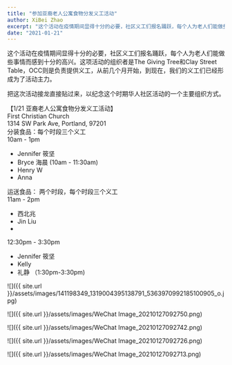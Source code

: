 ```yaml
---
title: "参加亚裔老人公寓食物分发义工活动"
author: XiBei Zhao
excerpt: "这个活动在疫情期间显得十分的必要，社区义工们报名踊跃，每个人为老人们能做些事情而感到十分的高兴。这项活动的组织者是The Giving Tree和Clay Street Table，OCC则是负责提供义工，从前几个月开始，到现在，我们的义工们已经形成为了活动主力。"
date: "2021-01-21"
---
```


这个活动在疫情期间显得十分的必要，社区义工们报名踊跃，每个人为老人们能做些事情而感到十分的高兴。这项活动的组织者是The Giving Tree和Clay Street Table，OCC则是负责提供义工，从前几个月开始，到现在，我们的义工们已经形成为了活动主力。

把这次活动接龙直接贴过来，以纪念这个时期华人社区活动的一个主要组织方式。

【1/21 亚裔老人公寓食物分发义工活动】  
First Christian Church  
1314 SW Park Ave, Portland, 97201  
分装食品：每个时段三个义工  
10am - 1pm  
- Jennifer 筱坚  
- Bryce 海晨  (10am - 11:30am)  
- Henry W  
- Anna  

运送食品： 两个时段，每个时段三个义工  
11am - 2pm  
- 西北兆  
- Jin Liu  
-  

12:30pm - 3:30pm  
- Jennifer 筱坚  
- Kelly  
- 礼静 （1:30pm-3:30pm)  

![]({{ site.url }}/assets/images/141198349_1319004395138791_5363970992185100905_o.jpg)

![]({{ site.url }}/assets/images/WeChat Image_20210127092750.png)

![]({{ site.url }}/assets/images/WeChat Image_20210127092742.png)

![]({{ site.url }}/assets/images/WeChat Image_20210127092726.png)

![]({{ site.url }}/assets/images/WeChat Image_20210127092713.png)
